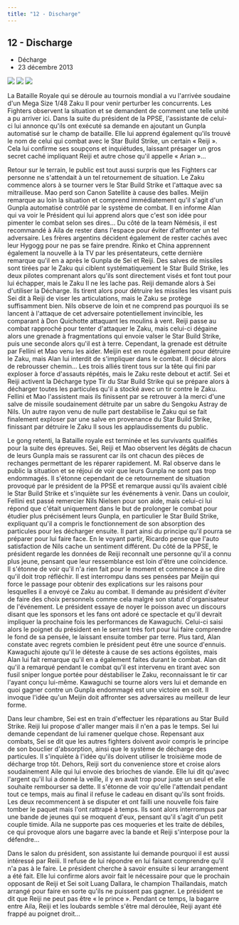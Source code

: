 ```yaml
---
title: "12 - Discharge"
---
```


12 - Discharge
--------------


* Décharge
* 23 décembre 2013



![](/images/stories/saga/gundambf/episodes/12-1.jpg)
![](/images/stories/saga/gundambf/episodes/12-2.jpg)
![](/images/stories/saga/gundambf/episodes/12-3.jpg)



La Bataille Royale qui se déroule au tournois mondial a vu l'arrivée soudaine d'un Mega Size 1/48 Zaku II pour venir perturber les concurrents. Les Fighters observent la situation et se demandent de comment une telle unité a pu arriver ici. Dans la suite du président de la PPSE, l'assistante de celui-ci lui annonce qu'ils ont exécuté sa demande en ajoutant un Gunpla automatisé sur le champ de bataille. Elle lui apprend également qu'ils trouvé le nom de celui qui combat avec le Star Build Strike, un certain « Reiji ». Cela lui confirme ses soupçons et inquiétudes, laissant présager un gros secret caché impliquant Reiji et autre chose qu'il appelle « Arian »... 


Retour sur le terrain, le public est tout aussi surpris que les Fighters car personne ne s'attendait à un tel retournement de situation. Le Zaku commence alors à se tourner vers le Star Build Strike et l'attaque avec sa mitrailleuse. Mao perd son Canon Satellite à cause des balles. Meijin remarque au loin la situation et comprend immédiatement qu'il s'agit d'un Gunpla automatisé contrôlé par le système de combat. Il en informe Alan qui va voir le Président qui lui apprend alors que c'est son idée pour pimenter le combat selon ses dires... Du côté de la team Némésis, il est recommandé à Aila de rester dans l'espace pour éviter d'affronter un tel adversaire. Les frères argentins décident également de rester cachés avec leur Hygogg pour ne pas se faire prendre. Rinko et China apprennent également la nouvelle à la TV par les présentateurs, cette dernière remarque qu'il en a après le Gunpla de Sei et Reiji. Des salves de missiles sont tirées par le Zaku qui ciblent systématiquement le Star Build Strike, les deux pilotes comprenant alors qu'ils sont directement visés et font tout pour lui échapper, mais le Zaku II ne les lache pas. Reiji demande alors à Sei d'utiliser la Décharge. Ils tirent alors pour détruire les missiles les visant puis Sei dit à Reiji de viser les articulations, mais le Zaku se protège suffisamment bien. Nils observe de loin et ne comprend pas pourquoi ils se lancent à l'attaque de cet adversaire potentiellement invincible, les comparant à Don Quichotte attaquant les moulins à vent. Reiji passe au combat rapproché pour tenter d'attaquer le Zaku, mais celui-ci dégaine alors une grenade à fragmentations qui envoie valser le Star Build Strike, puis une seconde alors qu'il est à terre. Cependant, la grenade est détruite par Fellini et Mao venu les aider. Meijin est en route également pour détruire le Zaku, mais Alan lui interdit de s'impliquer dans le combat. Il décide alors de rebrousser chemin... Les trois alliés tirent tous sur la tête qui fini par exploser à force d'assauts répétés, mais le Zaku reste debout et actif. Sei et Reiji activent la Décharge type Tir du Star Build Strike qui se prépare alors à décharger toutes les particules qu'il a stocké avec un tir contre le Zaku. Fellini et Mao l'assistent mais ils finissent par se retrouver à la merci d'une salve de missile soudainement détruite par un sabre du Sengoku Astray de Nils. Un autre rayon venu de nulle part destabilise le Zaku qui se fait finalement exploser par une salve en provenance du Star Build Strike, finissant par détruire le Zaku II sous les applaudissements du public. 


Le gong retenti, la Bataille royale est terminée et les survivants qualifiés pour la suite des épreuves. Sei, Reiji et Mao observent les dégâts de chacun de leurs Gunpla mais se rassurent car ils ont chacun des pièces de rechanges permettant de les réparer rapidement. M. Ral observe dans le public la situation et se réjoui de voir que leurs Gunpla ne sont pas trop endommagés. Il s'étonne cependant de ce retournement de situation provoqué par le président de la PPSE et remarque aussi qu'ils avaient ciblé le Star Build Strike et s'inquiète sur les événements à venir. Dans un couloir, Fellini est passé remercier Nils Nielsen pour son aide, mais celui-ci lui répond que c'était uniquement dans le but de prolonger le combat pour étudier plus précisément leurs Gunpla, en particulier le Star Build Strike, expliquant qu'il a compris le fonctionnement de son absorption des particules pour les décharger ensuite. Il part ainsi du principe qu'il pourra se préparer pour lui faire face. En le voyant partir, Ricardo pense que l'auto satisfaction de Nils cache un sentiment différent. Du côté de la PPSE, le président regarde les données de Reiji reconnaît une personne qu'il a connu plus jeune, pensant que leur ressemblance est loin d'être une coïncidence. Il s'étonne de voir qu'il n'a rien fait pour le moment et commence à se dire qu'il doit trop réfléchir. Il est interrompu dans ses pensées par Meijin qui force le passage pour obtenir des explications sur les raisons pour lesquelles il a envoyé ce Zaku au combat. Il demande au président d'éviter de faire des choix personnels comme cela malgré son statut d'organisateur de l'événement. Le président essaye de noyer le poisson avec un discours disant que les sponsors et les fans ont adoré ce spectacle et qu'il devrait impliquer la prochaine fois les performances de Kawaguchi. Celui-ci saisi alors le poignet du président en le serrant très fort pour lui faire comprendre le fond de sa pensée, le laissant ensuite tomber par terre. Plus tard, Alan constate avec regrets combien le président peut être une source d'ennuis. Kawaguchi ajoute qu'il le déteste à cause de ses actions égoïstes, mais Alan lui fait remarque qu'il en a également faites durant le combat. Alan dit qu'il a remarqué pendant le combat qu'il est intervenu en tirant avec son fusil sniper longue portée pour déstabiliser le Zaku, reconnaissant le tir car l'ayant conçu lui-même. Kawaguchi se tourne alors vers lui et demande en quoi gagner contre un Gunpla endommagé est une victoire en soit. Il invoque l'idée qu'un Meijin doit affronter ses adversaires au meilleur de leur forme.   

Dans leur chambre, Sei est en train d'effectuer les réparations au Star Build Strike. Reiji lui propose d'aller manger mais il n'en a pas le temps. Sei lui demande cependant de lui ramener quelque chose. Repensant aux combats, Sei se dit que les autres fighters doivent avoir compris le principe de son bouclier d'absorption, ainsi que le système de décharge des particules. Il s'inquiète à l'idée qu'ils doivent utiliser le troisième mode de décharge trop tôt. Dehors, Reiji sort du convenience store et croise alors soudainement Aile qui lui envoie des brioches de viande. Elle lui dit qu'avec l'argent qu'il lui a donné la veille, il y en avait trop pour juste un seul et elle souhaite rembourser sa dette. Il s'étonne de voir qu'elle l'attendait pendant tout ce temps, mais au final il refuse le cadeau en disant qu'ils sont froids. Les deux recommencent à se disputer et ont failli une nouvelle fois faire tomber le paquet mais l'ont rattrapé à temps. Ils sont alors interrompus par une bande de jeunes qui se moquent d'eux, pensant qu'il s'agit d'un petit couple timide. Aila ne supporte pas ces moqueries et les traite de débiles, ce qui provoque alors une bagarre avec la bande et Reiji s'interpose pour la défendre... 


Dans le salon du président, son assistante lui demande pourquoi il est aussi intéressé par Reiii. Il refuse de lui répondre en lui faisant comprendre qu'il n'a pas à le faire. Le président cherche à savoir ensuite si leur arrangement a été fait. Elle lui confirme alors avoir fait le nécessaire pour que le prochain opposant de Reiji et Sei soit Luang Dallara, le champion Thaïlandais, match arrangé pour faire en sorte qu'ils ne puissent pas gagner. Le président se dit que Reiji ne peut pas être « le prince ». Pendant ce temps, la bagarre entre Aila, Reiji et les loubards semble s'être mal déroulée, Reiji ayant été frappé au poignet droit... 


